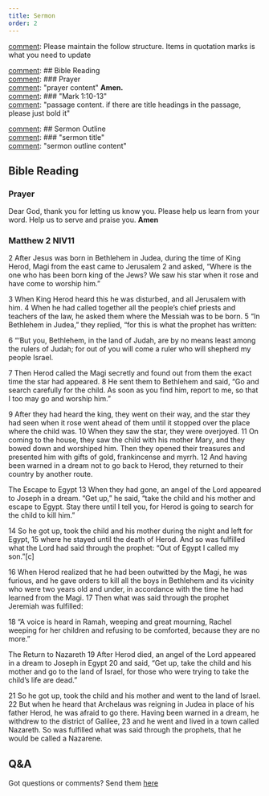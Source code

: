 ```yaml
---
title: Sermon 
order: 2
---
```


[comment]: Please maintain the follow structure. Items in quotation marks is what you need to update

[comment]: ## Bible Reading  
[comment]: ### Prayer  
[comment]: "prayer content"  **Amen.**  
[comment]:  ### "Mark 1:10-13"  
[comment]: "passage content. if there are title headings in the passage, please just bold it"  

[comment]: ## Sermon Outline  
[comment]: ### "sermon title"  
[comment]: "sermon outline content"  

[comment]: ------------------------------------------------------------------------------------
## Bible Reading
### Prayer
Dear God, thank you for letting us know you. Please help us learn from your word. Help us to serve and praise you. **Amen**

### Matthew 2 NIV11
2 After Jesus was born in Bethlehem in Judea, during the time of King Herod, Magi from the east came to Jerusalem 2 and asked, “Where is the one who has been born king of the Jews? We saw his star when it rose and have come to worship him.”

3 When King Herod heard this he was disturbed, and all Jerusalem with him. 4 When he had called together all the people’s chief priests and teachers of the law, he asked them where the Messiah was to be born. 5 “In Bethlehem in Judea,” they replied, “for this is what the prophet has written:

6 “‘But you, Bethlehem, in the land of Judah,
    are by no means least among the rulers of Judah;
for out of you will come a ruler
    who will shepherd my people Israel.

7 Then Herod called the Magi secretly and found out from them the exact time the star had appeared. 8 He sent them to Bethlehem and said, “Go and search carefully for the child. As soon as you find him, report to me, so that I too may go and worship him.”

9 After they had heard the king, they went on their way, and the star they had seen when it rose went ahead of them until it stopped over the place where the child was. 10 When they saw the star, they were overjoyed. 11 On coming to the house, they saw the child with his mother Mary, and they bowed down and worshiped him. Then they opened their treasures and presented him with gifts of gold, frankincense and myrrh. 12 And having been warned in a dream not to go back to Herod, they returned to their country by another route.

The Escape to Egypt
13 When they had gone, an angel of the Lord appeared to Joseph in a dream. “Get up,” he said, “take the child and his mother and escape to Egypt. Stay there until I tell you, for Herod is going to search for the child to kill him.”

14 So he got up, took the child and his mother during the night and left for Egypt, 15 where he stayed until the death of Herod. And so was fulfilled what the Lord had said through the prophet: “Out of Egypt I called my son.”[c]

16 When Herod realized that he had been outwitted by the Magi, he was furious, and he gave orders to kill all the boys in Bethlehem and its vicinity who were two years old and under, in accordance with the time he had learned from the Magi. 17 Then what was said through the prophet Jeremiah was fulfilled:

18 “A voice is heard in Ramah,
    weeping and great mourning,
Rachel weeping for her children
    and refusing to be comforted,
    because they are no more.”

The Return to Nazareth
19 After Herod died, an angel of the Lord appeared in a dream to Joseph in Egypt 20 and said, “Get up, take the child and his mother and go to the land of Israel, for those who were trying to take the child’s life are dead.”

21 So he got up, took the child and his mother and went to the land of Israel. 22 But when he heard that Archelaus was reigning in Judea in place of his father Herod, he was afraid to go there. Having been warned in a dream, he withdrew to the district of Galilee, 23 and he went and lived in a town called Nazareth. So was fulfilled what was said through the prophets, that he would be called a Nazarene.


## Q&A
Got questions or comments? Send them [here](https://tinyurl.com/SGHACQuestionsAnswers)
